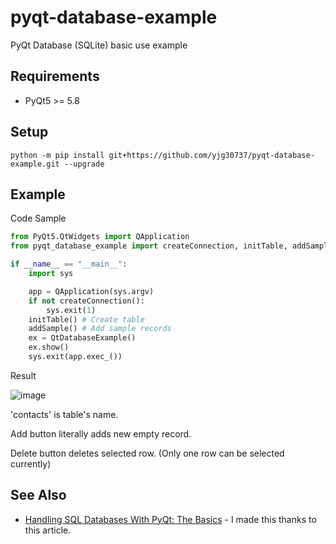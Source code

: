 # pyqt-database-example
PyQt Database (SQLite) basic use example

## Requirements
* PyQt5 >= 5.8

## Setup
`python -m pip install git+https://github.com/yjg30737/pyqt-database-example.git --upgrade`

## Example
Code Sample
```python
from PyQt5.QtWidgets import QApplication
from pyqt_database_example import createConnection, initTable, addSample, QtDatabaseExample

if __name__ == "__main__":
    import sys

    app = QApplication(sys.argv)
    if not createConnection():
        sys.exit(1)
    initTable() # Create table
    addSample() # Add sample records
    ex = QtDatabaseExample()
    ex.show()
    sys.exit(app.exec_())
```

Result

![image](https://user-images.githubusercontent.com/55078043/177899335-92eaaa55-62e6-4072-ad35-f22af6a53ea3.png)

'contacts' is table's name.

Add button literally adds new empty record.

Delete button deletes selected row. (Only one row can be selected currently)

## See Also

* <a href="https://realpython.com/python-pyqt-database/#reader-comments">Handling SQL Databases With PyQt: The Basics</a> - I made this thanks to this article.
